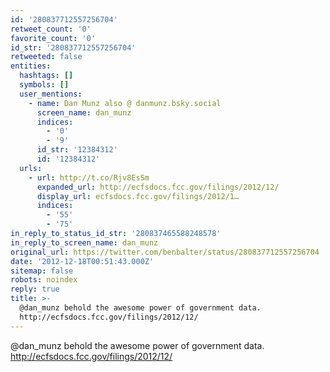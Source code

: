 ```yaml
---
id: '280837712557256704'
retweet_count: '0'
favorite_count: '0'
id_str: '280837712557256704'
retweeted: false
entities:
  hashtags: []
  symbols: []
  user_mentions:
    - name: Dan Munz also @ danmunz.bsky.social
      screen_name: dan_munz
      indices:
        - '0'
        - '9'
      id_str: '12384312'
      id: '12384312'
  urls:
    - url: http://t.co/Rjv8EsSm
      expanded_url: http://ecfsdocs.fcc.gov/filings/2012/12/
      display_url: ecfsdocs.fcc.gov/filings/2012/1…
      indices:
        - '55'
        - '75'
in_reply_to_status_id_str: '280837465588248578'
in_reply_to_screen_name: dan_munz
original_url: https://twitter.com/benbalter/status/280837712557256704
date: '2012-12-18T00:51:43.000Z'
sitemap: false
robots: noindex
reply: true
title: >-
  @dan_munz behold the awesome power of government data.
  http://ecfsdocs.fcc.gov/filings/2012/12/
---
```


@dan_munz behold the awesome power of government data. http://ecfsdocs.fcc.gov/filings/2012/12/